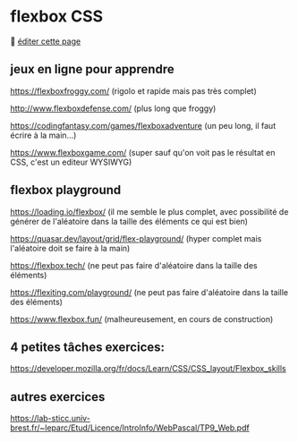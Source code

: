 # flexbox CSS

:memo: [éditer cette page](https://gitlab.com/-/ide/project/webdev101/webdev101.gitlab.io/edit/main/-/public/06_CSS_flexbox/README.md)

## jeux en ligne pour apprendre

https://flexboxfroggy.com/ (rigolo et rapide mais pas très complet)

http://www.flexboxdefense.com/  (plus long que froggy)

https://codingfantasy.com/games/flexboxadventure  (un peu long, il faut écrire à la main...)

https://www.flexboxgame.com/  (super sauf qu'on voit pas le résultat en CSS, c'est un editeur WYSIWYG)

## flexbox playground

https://loading.io/flexbox/   (il me semble le plus complet, avec possibilité de générer de l'aléatoire dans la taille des éléments ce qui est bien)

https://quasar.dev/layout/grid/flex-playground/  (hyper complet mais l'aléatoire doit se faire à la main)

https://flexbox.tech/  (ne peut pas faire d'aléatoire dans la taille des éléments)

https://flexiting.com/playground/   (ne peut pas faire d'aléatoire dans la taille des éléments)

https://www.flexbox.fun/  (malheureusement, en cours de construction)


## 4 petites tâches exercices:

https://developer.mozilla.org/fr/docs/Learn/CSS/CSS_layout/Flexbox_skills

## autres exercices

https://lab-sticc.univ-brest.fr/~leparc/Etud/Licence/IntroInfo/WebPascal/TP9_Web.pdf




